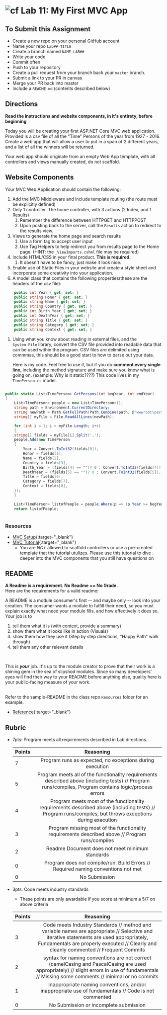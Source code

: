 ![cf](http://i.imgur.com/7v5ASc8.png) Lab 11: My First MVC App
=====================================

## To Submit this Assignment
- Create a new repo on your personal GitHub account
- Name your repo `Lab##-TITLE`
- Create a branch named `NAME-LAB##`
- Write your code
- Commit often
- Push to your repository
- Create a pull request from your branch back your `master` branch.
- Submit a link to your PR in canvas
- Merge your PR back into master
- Include a `README.md` (contents described below)

## Directions

**Read the instructions and website components, in it's entirety, before beginning** <br />

Today you will be creating your first ASP.NET Core MVC web application. Provided is a csv file of all the "Time" Persons of the year from 1927 - 2016. 
Create a web app that will allow a user to put in a span of 2 different years, and a list of all the winners will be returned. 

Your web app should originate from an empty Web App template, with all controllers and views manually created, do not scaffold. 

## Website Components
Your MVC Web Application should contain the following:

1. Add the MVC Middleware and include template routing (the route must be explicitly defined)
1. Only 1 controller. The home controller, with 3 actions (2 Index, and 1 Results)
	1. Remember the difference between HTTPGET and HTTPPOST
	1. Upon posting back to the server, call the `Results` action to redirect to the results view. 
1. Views to generate the home page and search results
	1. Use a form tag to accept user input
	1. Use Tag Helpers to help redirect you from results page to the Home page. (HINT: the `_ViewImports.cshml` file may be required)
1. Include HTML/CSS in your final product. **This is required.** 
	1. It doesn't have to be fancy, just make it look nice.
1. Enable use of Static Files in your website and create a style sheet and incorporate some creativity into your application. 
1. A model class that contains the following properties(these are the headers of the csv file):

```csharp
	public int Year { get; set; }
	public string Honor { get; set; }
	public string Name { get; set; }
	public string Country { get; set; }
	public int Birth_Year { get; set; }
	public int DeathYear { get; set; }
	public string Title { get; set; }
	public string Category { get; set; }
	public string Context { get; set; }
```
1. Using what you know about reading in external files, and the `System.File` library, convert the CSV file provided into readable data that can be used within the program. CSV files are delimited using commmas, this should be a good start to how to parse out your data. <br />

	Here is my code. Feel free to use it, but if you do **comment every single line**, including the method signature and make sure you know what is going on. (example: Why is it static????)
	This code lives in my `TimePerson.cs` model. 

```csharp

public static List<TimePerson> GetPersons(int begYear, int endYear)
{
    List<TimePerson> people = new List<TimePerson>();
    string path = Environment.CurrentDirectory;
    string newPath = Path.GetFullPath(Path.Combine(path, @"wwwroot\personOfTheYear.csv"));
    string[] myFile = File.ReadAllLines(newPath);

    for (int i = 1; i < myFile.Length; i++)
    {
	string[] fields = myFile[i].Split(',');
	people.Add(new TimePerson
	{
	    Year = Convert.ToInt32(fields[0]),
	    Honor = fields[1],
	    Name = fields[2],
	    Country = fields[3],
	    Birth_Year = (fields[4] == "")? 0 : Convert.ToInt32(fields[4]),
	    DeathYear = (fields[5] == "")? 0 : Convert.ToInt32(fields[5]),
	    Title = fields[6],
	    Category = fields[7],
	    Context = fields[8],
	});
    }

	List<TimePerson> listofPeople = people.Where(p => (p.Year >= begYear) && (p.Year <= endYear)).ToList();
	return listofPeople;
	
```

### Resources

- [MVC Setup](Resources/MVCSetup.md){:target="_blank"}
- [MVC Tutorial](https://docs.microsoft.com/en-us/aspnet/core/tutorials/first-mvc-app/start-mvc?view=aspnetcore-2.1&tabs=aspnetcore2x){:target="_blank"}
	- You are *NOT* allowed to scaffold controllers or use a pre-created template that the tutorial utulizes. Please use this tutorial to dive deeper into the MVC components that you still have questions on


## README
**A Readme is a requirement. No Readme == No Grade.** <br /> 
Here are the requirements for a valid readme: <br />

A README is a module consumer's first -- and maybe only -- look into your creation. The consumer wants a module to fulfill their need, so you must explain exactly what need your module fills, and how effectively it does so.
<br />
Your job is to

1. tell them what it is (with context, provide a summary)
2. show them what it looks like in action (Visuals)
3. show them how they use it (Step by step directions, "Happy Path" walk through)
4. tell them any other relevant details
<br />

This is ***your*** job. It's up to the module creator to prove that their work is a shining gem in the sea of slipshod modules. Since so many developers' eyes will find their way to your README before anything else, quality here is your public-facing measure of your work.

<br /> Refer to the sample-README in the class repo `Resources` folder for an example. 
- [Reference](https://github.com/noffle/art-of-readme){:target="_blank"} 

## Rubric
- 7pts: Program meets all requirements described in Lab directions.

	Points  | Reasoning | 
	 ------------ | :-----------: | 
	7       | Program runs as expected, no exceptions during execution |
	5       | Program meets all of the  functionality requirements described above (including tests) // Program runs/compiles, Program contains logic/process errors|
	4       | Program meets most of the functionality requirements described above (including tests)  // Program runs/compiles, but throws exceptions during execution |
	3       | Program missing most of the functionality requirements described above // Program runs/compiles |
	2       | Readme Document does not meet minimum standards |
	0       | Program does not compile/run. Build Errors // Required naming conventions not met |
	0       | No Submission |

- 3pts: Code meets industry standards
	- These points are only awardable if you score at minimum a 5/7 on above criteria

	Points  | Reasoning | 
	 ------------ | :-----------: | 
	3       | Code meets Industry Standards // method and variable names are appropriate // Selective and iterative statements are used appropriately, Fundamentals are properly executed // Clearly and cleanly commented // Frequent Commits |
	2       | syntax for naming conventions are not correct (camelCasing and PascalCasing are used appropriately) // slight errors in use of fundamentals // Missing some comments // minimal or no commits |
	1       | Inappropriate naming conventions, and/or inappropriate use of fundamentals // Code is not commented  |
	0       | No Submission or incomplete submission |



